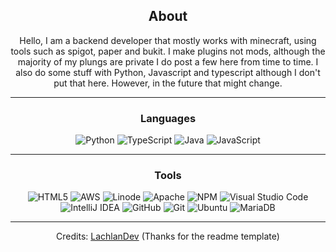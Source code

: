 <div align="center">
  
## About
Hello, I am a backend developer that mostly works with minecraft, using tools such as spigot, paper and bukit. I make plugins not mods, although the majority of my plungs are private I do post a few here from time to time. I also do some stuff with Python, Javascript and typescript although I don't put that here. However, in the future that might change.

-------------------

### Languages  
![Python](https://img.shields.io/badge/python-%2314354C.svg?style=for-the-badge&logo=python&logoColor=white) ![TypeScript](https://img.shields.io/badge/typescript-%23007ACC.svg?style=for-the-badge&logo=typescript&logoColor=white) ![Java](https://img.shields.io/badge/java-%23ED8B00.svg?style=for-the-badge&logo=openjdk&logoColor=white) ![JavaScript](https://img.shields.io/badge/javascript-%23323330.svg?style=for-the-badge&logo=javascript&logoColor=%23F7DF1E)

-------------------

### Tools
![HTML5](https://img.shields.io/badge/html5-%23E34F26.svg?style=for-the-badge&logo=html5&logoColor=white) ![AWS](https://img.shields.io/badge/AWS-%23FF9900.svg?style=for-the-badge&logo=amazon-aws&logoColor=white) ![Linode](https://img.shields.io/badge/linode-00A95C?style=for-the-badge&logo=linode&logoColor=white) ![Apache](https://img.shields.io/badge/apache-%23D42029.svg?style=for-the-badge&logo=apache&logoColor=white) ![NPM](https://img.shields.io/badge/NPM-%23000000.svg?style=for-the-badge&logo=npm&logoColor=white) ![Visual Studio Code](https://img.shields.io/badge/VisualStudioCode-0078d7.svg?style=for-the-badge&logo=visual-studio-code&logoColor=white) ![IntelliJ IDEA](https://img.shields.io/badge/IntelliJIDEA-000000.svg?style=for-the-badge&logo=intellij-idea&logoColor=white) ![GitHub](https://img.shields.io/badge/github-%23121011.svg?style=for-the-badge&logo=github&logoColor=white) ![Git](https://img.shields.io/badge/git-%23F05033.svg?style=for-the-badge&logo=git&logoColor=white) ![Ubuntu](https://img.shields.io/badge/Ubuntu-E95420?style=for-the-badge&logo=ubuntu&logoColor=white) ![MariaDB](https://img.shields.io/badge/MariaDB-003545?style=for-the-badge&logo=mariadb&logoColor=white) 
  
-------------------

Credits: [LachlanDev](https://github.com/LachlanDev) (Thanks for the readme template)
